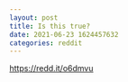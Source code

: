 ```yaml
--- 
layout: post 
title: Is this true? 
date: 2021-06-23 1624457632 
categories: reddit 
--- 
```

https://redd.it/o6dmvu